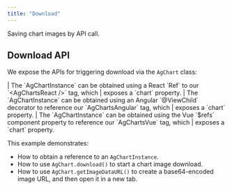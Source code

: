 ```yaml
---
title: "Download"
---
```


Saving chart images by API call.

## Download API

We expose the APIs for triggering download via the `AgChart` class:

<api-documentation source='charts-api/doc-interfaces.AUTO.json' section="AgChart" names='["download", "getImageDataURL"]' config='{ "showSnippets": false, "lookupRoot": "charts-api", "suppressTypes": ["AgChartInstance", "AgChartOptions", "DeepPartial"] }'></api-documentation>

<framework-specific-section frameworks="react">
| The `AgChartInstance` can be obtained using a React `Ref` to our `&lt;AgChartsReact />` tag, which
| exposes a `chart` property.
</framework-specific-section>

<framework-specific-section frameworks="angular">
| The `AgChartInstance` can be obtained using an Angular `@ViewChild` decorator to reference our `AgChartsAngular` tag, which
| exposes a `chart` property.
</framework-specific-section>

<framework-specific-section frameworks="vue">
| The `AgChartInstance` can be obtained using the Vue `$refs` component property to reference our `AgChartsVue` tag, which
| exposes a `chart` property.
</framework-specific-section>

 This example demonstrates:
 - How to obtain a reference to an `AgChartInstance`.
 - How to use `AgChart.download()` to start a chart image download.
 - How to use `AgChart.getImageDataURL()` to create a base64-encoded image URL, and then open it in
   a new tab.

 <chart-example title='Download via AgChart API' name='download' type='generated'></chart-example>
 